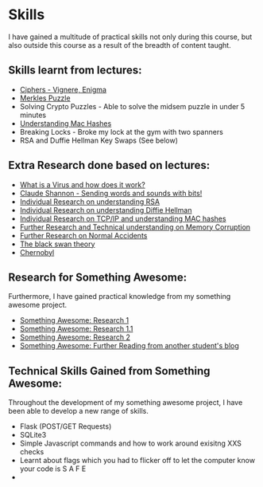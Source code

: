 # Skills 

I have gained a multitude of practical skills not only during this course, but also outside this course as a result of the breadth of content taught. 

## Skills learnt from lectures: 
* [Ciphers - Vignere, Enigma](https://jennax-seceng.tumblr.com/post/185534723926/ciphers-types)
* [Merkles Puzzle](https://jennax-seceng.tumblr.com/post/185901350811/wk03-notes)
* Solving Crypto Puzzles - Able to solve the midsem puzzle in under 5 minutes
* [Understanding Mac Hashes](https://jennax-seceng.tumblr.com/post/185999164706/week-05-notes)
* Breaking Locks - Broke my lock at the gym with two spanners 
* RSA and Duffie Hellman Key Swaps (See below)

## Extra Research done based on lectures: 
* [What is a Virus and how does it work?](https://jennax-seceng.tumblr.com/post/185445335941/virus-whats-that)
* [Claude Shannon - Sending words and sounds with bits!](https://jennax-seceng.tumblr.com/post/185669124201/hmk-enthusiasm1)
* [Individual Research on understanding RSA](https://jennax-seceng.tumblr.com/post/185675561711/rsa-responsible-service-of-wait)
* [ Individual Research on understanding Diffie Hellman](https://jennax-seceng.tumblr.com/post/185901350811/wk03-notes)
* [Individual Research on TCP/IP and understanding MAC hashes](https://jennax-seceng.tumblr.com/post/185999164706/week-05-notes)
* [Further Research and Technical understanding on Memory Corruption](https://jennax-seceng.tumblr.com/post/186322711311/week-07-notes-a) 
* [Further Research on Normal Accidents](https://jennax-seceng.tumblr.com/post/186511278581/trying-to-understand-richard) 
* [The black swan theory](https://jennax-seceng.tumblr.com/post/186511278581/trying-to-understand-richard) 
* [Chernobyl](Chernobyl)




## Research for Something Awesome: 
Furthermore, I have gained practical knowledge from my something awesome project.
* [Something Awesome: Research 1](https://jennax-seceng.tumblr.com/post/185943653966/sth-awesome-research-1)
* [Something Awesome: Research 1.1](https://jennax-seceng.tumblr.com/post/185944121256/sth-awesome-research-v11)
* [Something Awesome: Research 2](https://jennax-seceng.tumblr.com/post/185968553438/sth-awesome-research-2)
* [Something Awesome: Further Reading from another student's blog](https://jennax-seceng.tumblr.com/post/186130426171/owasp-xss-attacks)


## Technical Skills Gained from Something Awesome: 
Throughout the development of my something awesome project, I have been able to develop a new range of skills.

* Flask (POST/GET Requests)
* SQLite3 
* Simple Javascript commands and how to work around exisitng XXS checks
* Learnt about flags which you had to flicker off to let the computer know your code is S A F E
* 

